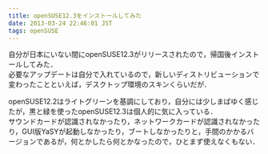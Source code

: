 ```yaml
---
title: openSUSE12.3をインストールしてみた
date: 2013-03-24 22:46:01 JST
tags: openSUSE
---
```


自分が日本にいない間にopenSUSE12.3がリリースされたので，帰国後インストールしてみた．  
必要なアップデートは自分で入れているので，新しいディストリビューションで変わったことといえば，デスクトップ環境のスキンくらいだが．

openSUSE12.2はライトグリーンを基調にしており，自分には少しまばゆく感じたが，黒と緑を使ったopenSUSE12.3は個人的に気に入っている．  
サウンドカードが認識されなかったり，ネットワークカードが認識されなかったり，GUI版YaSYが起動しなかったり，ブートしなかったりと，手間のかかるバージョンであるが，何とかしたら何とかなったので，ひとまず使えなくもない．

